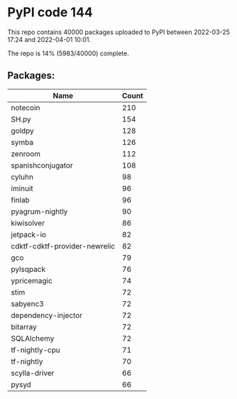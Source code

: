 # PyPI code 144

This repo contains 40000 packages uploaded to PyPI between 
2022-03-25 17:24 and 2022-04-01 10:01.

The repo is 14% (5983/40000) complete.

## Packages:

| Name  | Count |
| ----- | ----- |
| notecoin | 210 |
| SH.py | 154 |
| goldpy | 128 |
| symba | 126 |
| zenroom | 112 |
| spanishconjugator | 108 |
| cyluhn | 98 |
| iminuit | 96 |
| finlab | 96 |
| pyagrum-nightly | 90 |
| kiwisolver | 86 |
| jetpack-io | 82 |
| cdktf-cdktf-provider-newrelic | 82 |
| gco | 79 |
| pylsqpack | 76 |
| ypricemagic | 74 |
| stim | 72 |
| sabyenc3 | 72 |
| dependency-injector | 72 |
| bitarray | 72 |
| SQLAlchemy | 72 |
| tf-nightly-cpu | 71 |
| tf-nightly | 70 |
| scylla-driver | 66 |
| pysyd | 66 |


